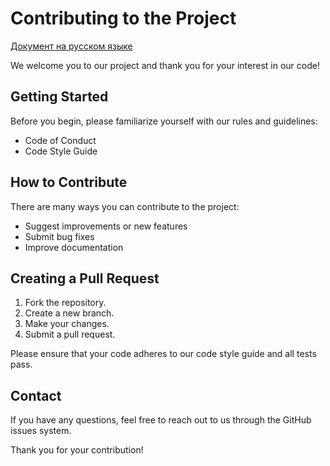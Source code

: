 # Contributing to the Project
[Документ на русском языке](CONTRIBUTING_ru.md)

We welcome you to our project and thank you for your interest in our code!

## Getting Started

Before you begin, please familiarize yourself with our rules and guidelines:

- Code of Conduct
- Code Style Guide

## How to Contribute

There are many ways you can contribute to the project:

- Suggest improvements or new features
- Submit bug fixes
- Improve documentation

## Creating a Pull Request

1. Fork the repository.
2. Create a new branch.
3. Make your changes.
4. Submit a pull request.

Please ensure that your code adheres to our code style guide and all tests pass.

## Contact

If you have any questions, feel free to reach out to us through the GitHub issues system.

Thank you for your contribution!
